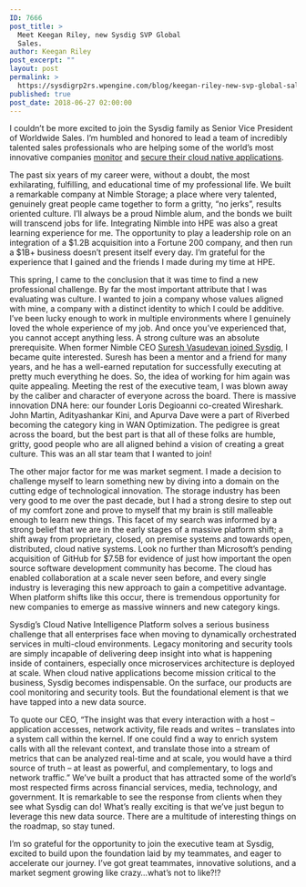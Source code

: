 ```yaml
---
ID: 7666
post_title: >
  Meet Keegan Riley, new Sysdig SVP Global
  Sales.
author: Keegan Riley
post_excerpt: ""
layout: post
permalink: >
  https://sysdigrp2rs.wpengine.com/blog/keegan-riley-new-svp-global-sales/
published: true
post_date: 2018-06-27 02:00:00
---
```

I couldn’t be more excited to join the Sysdig family as Senior Vice President of Worldwide Sales. I’m humbled and honored to lead a team of incredibly talented sales professionals who are helping some of the world’s most innovative companies [monitor][1] and [secure their cloud native applications][2].

The past six years of my career were, without a doubt, the most exhilarating, fulfilling, and educational time of my professional life. We built a remarkable company at Nimble Storage; a place where very talented, genuinely great people came together to form a gritty, “no jerks”, results oriented culture. I’ll always be a proud Nimble alum, and the bonds we built will transcend jobs for life. Integrating Nimble into HPE was also a great learning experience for me. The opportunity to play a leadership role on an integration of a $1.2B acquisition into a Fortune 200 company, and then run a $1B+ business doesn’t present itself every day. I’m grateful for the experience that I gained and the friends I made during my time at HPE.

This spring, I came to the conclusion that it was time to find a new professional challenge. By far the most important attribute that I was evaluating was culture. I wanted to join a company whose values aligned with mine, a company with a distinct identity to which I could be additive. I’ve been lucky enough to work in multiple environments where I genuinely loved the whole experience of my job. And once you’ve experienced that, you cannot accept anything less. A strong culture was an absolute prerequisite. When former Nimble CEO [Suresh Vasudevan joined Sysdig][3], I became quite interested. Suresh has been a mentor and a friend for many years, and he has a well-earned reputation for successfully executing at pretty much everything he does. So, the idea of working for him again was quite appealing. Meeting the rest of the executive team, I was blown away by the caliber and character of everyone across the board. There is massive innovation DNA here: our founder Loris Degioanni co-created Wireshark. John Martin, Adityashankar Kini, and Apurva Dave were a part of Riverbed becoming the category king in WAN Optimization. The pedigree is great across the board, but the best part is that all of these folks are humble, gritty, good people who are all aligned behind a vision of creating a great culture. This was an all star team that I wanted to join!

The other major factor for me was market segment. I made a decision to challenge myself to learn something new by diving into a domain on the cutting edge of technological innovation. The storage industry has been very good to me over the past decade, but I had a strong desire to step out of my comfort zone and prove to myself that my brain is still malleable enough to learn new things. This facet of my search was informed by a strong belief that we are in the early stages of a massive platform shift; a shift away from proprietary, closed, on premise systems and towards open, distributed, cloud native systems. Look no further than Microsoft’s pending acquisition of GitHub for $7.5B for evidence of just how important the open source software development community has become. The cloud has enabled collaboration at a scale never seen before, and every single industry is leveraging this new approach to gain a competitive advantage. When platform shifts like this occur, there is tremendous opportunity for new companies to emerge as massive winners and new category kings.

Sysdig’s Cloud Native Intelligence Platform solves a serious business challenge that all enterprises face when moving to dynamically orchestrated services in multi-cloud environments. Legacy monitoring and security tools are simply incapable of delivering deep insight into what is happening inside of containers, especially once microservices architecture is deployed at scale. When cloud native applications become mission critical to the business, Sysdig becomes indispensable. On the surface, our products are cool monitoring and security tools. But the foundational element is that we have tapped into a new data source.

To quote our CEO, “The insight was that every interaction with a host – application accesses, network activity, file reads and writes – translates into a system call within the kernel. If one could find a way to enrich system calls with all the relevant context, and translate those into a stream of metrics that can be analyzed real-time and at scale, you would have a third source of truth – at least as powerful, and complementary, to logs and network traffic.” We’ve built a product that has attracted some of the world’s most respected firms across financial services, media, technology, and government. It is remarkable to see the response from clients when they see what Sysdig can do! What’s really exciting is that we’ve just begun to leverage this new data source. There are a multitude of interesting things on the roadmap, so stay tuned.

I’m so grateful for the opportunity to join the executive team at Sysdig, excited to build upon the foundation laid by my teammates, and eager to accelerate our journey. I’ve got great teammates, innovative solutions, and a market segment growing like crazy…what’s not to like?!?

 [1]: https://sysdigrp2rs.wpengine.com/product/monitor/
 [2]: https://sysdigrp2rs.wpengine.com/product/secure/
 [3]: https://sysdigrp2rs.wpengine.com/blog/sysdig-announces-new-ceo/